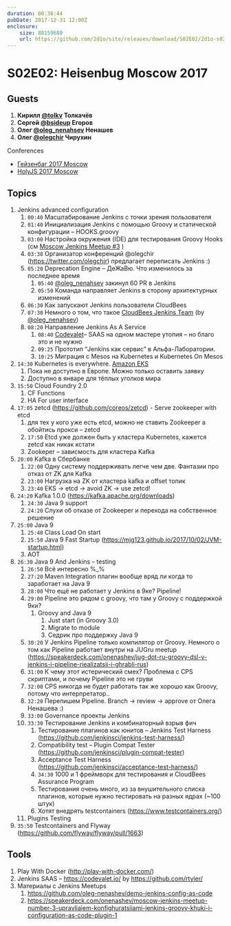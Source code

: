 ```yaml
---
duration: 00:36:44
pubDate: 2017-12-31 12:00Z
enclosure:
    size: 88159680
    url: https://github.com/2d1o/site/releases/download/S02E02/2d1o-s02e02.mp3
---
```

# S02E02: Heisenbug Moscow 2017

## Guests

1. **Кирилл [@tolkv](https://twitter.com/tolkv) Толкачёв**
2. **Сергей [@bsideup](https://twitter.com/bsideup) Егоров**
3. **Олег [@oleg_nenahsev](https://twitter.com/oleg_nenashev) Ненашев**
4. **Олег [@olegchir](https://twitter.com/olegchir) Чирухин**

Conferences

* [Гейзенбаг 2017 Moscow](https://heisenbug-moscow.ru/)
* [HolyJS 2017 Moscow](https://holyjs-moscow.ru/#schedule)

## Topics

1. Jenkins advanced configuration
    1. `00:40` Масштабирование Jenkins с точки зрения пользователя
    2. `01:40` Инициализация Jenkins с помощью Groovy и статической конфигурации – HOOKS.groovy
    3. `03:00` Настройка окружения (IDE) для тестирования Groovy Hooks (см [Moscow Jenkins Meetup #3](https://speakerdeck.com/onenashev/moscow-jenkins-meetup-number-3-upravliaiem-konfighuratsiiami-jenkins-groovy-khuki-i-configuration-as-code-plugin-1) )
    4. `03:38` Организатор конференций @olegchir (https://twitter.com/olegchir) предлагает переписать Jenkins :)
    5. `05:20` Deprecation Engine – ДеЖаВю. Что изменилось за последнее время
        1. `05:40` [@oleg_nenahsev](https://twitter.com/oleg_nenashev) закинул 60 PR в Jenkins
        2. `05:50` Команда направляет Jenkins в сторону архитектурных изменений
    6. `06:30` Как запускают Jenkins пользователи CloudBees
    7. `07:30` Немного о том, что такое [CloudBees Jenkins Team](https://www.cloudbees.com/products/cloudbees-jenkins-team) (by [@oleg_nenahsev](https://twitter.com/oleg_nenashev))
    8. `08:20` Направление Jenkins As A Service
        1. `08:40` [Codevalet](https://codevalet.io/)– SAAS на одном мастере утопия – но благо это и не нужно
        2. `09:25` Прототип “Jenkins как сервис” в Альфа-Лаборатории.
        3. `10:25` Миграция c Mesos на Kubernetes и Kubernetes On Mesos
2. `14:30` Kubernetes is everywhere. [Amazon EKS](https://aws.amazon.com/eks/)
    1. Пока не доступно в Европе. Можно только оставить заявку
    2. Доступно в январе для тёплых уголков мира
3. `15:50` Cloud Foundry 2.0
    1. CF Functions
    2. HA For user interface
4. `17:05` zetcd (https://github.com/coreos/zetcd) - Serve zookeeper with etcd
    1. для тех у кого уже есть etcd, можно не ставить  Zookeeper а обойтись прокси – zetcd
    2. `17:50` Etcd уже должен быть у кластера Kubernetes, кажется zetcd как никак кстати
    3. Zookeper – зависмость для кластера Kafka
5. `20:00` Kafka в Cбербанке
    1. `22:00` Одну систему поддерживать легче чем две. Фантазии про отказ от ZK для Kafka
    2. `23:00` Нагрузка на ZK от кластера kafka и offset топик
    3. `23:40` EKS → etcd → avoid ZK → use zetcd!
6. `24:20` Kafka 1.0.0 (https://kafka.apache.org/downloads)
    1. `24:30` Java 9 support
    2. `24:20` Слухи об отказе от Zookeeper и перехода на собственное решение
7. `25:00` Java 9
    1. `25:40` Class Load On start
    2. `25:50` Java 9 Fast Startup (https://mjg123.github.io/2017/10/02/JVM-startup.html)
    3. AOT
8. `26:30` Java 9 And Jenkins – testing
    1. `26:50` Всё интересно %_%
    2. `27:20` Maven Integration плагин вообще вряд ли когда то заработает на Java 9
    3. `28:00` Что ещё не работает у Jenkins в 9ке? Pipeline!
    4. `29:00` Pipeline это рядом с groovy, что там у Groovy с поддержкой 9ки?
        1. Groovy and Java 9
            1. Just start (in Groovy 3.0)
            2. Migrate to module
            3. Седрик про поддержку Java 9
    5. `30:20` У Jenkins Pipeline только компилятор от Groovy. Немного о том как Pipeline работает внутри на JUGru meetup (https://speakerdeck.com/onenashev/jug-dot-ru-groovy-dsl-v-jenkins-i-pipeline-riealizatsii-i-ghrabli-rus)
    6. `31:00` К чему этот истерический смех? Проблема с CPS скриптами, и почему Pipeline это не груви
    7. `32:00` CPS никогда не будет работать так же хорошо как Groovy, потому что интерпретатор..
    8. `32:20` Перепишем Pipeline. Branch → review → approve от Олега Ненашева :)
    9. `33:00` Governance проекты Jenkins
    10. `33:30` Тестирование Jenkins и комбинаторный взрыв фич
        1. Тестирование плагинов как юнитов – Jenkins Test Harness (https://github.com/jenkinsci/jenkins-test-harness/)
        2. Compatibility test – Plugin Compat Tester (https://github.com/jenkinsci/plugin-compat-tester)
        3. Acceptance Test Harness (https://github.com/jenkinsci/acceptance-test-harness/)
        4. `34:30` 1000 и 1 фреймворк для тестирования и CloudBees Assurance Program
        5. Тестирования очень много, из за внушительного списка плагинов, которые нужно тестировать на разных ядрах (~100 штук)
        6. Хотят внедрять testcontainers (https://www.testcontainers.org/)
    11. Plugins Testing
9. `35:50` Testcontainers and Flyway (https://github.com/flyway/flyway/pull/1663)

## Tools

1. Play With Docker (http://play-with-docker.com/)
2. Jenkins SAAS – https://codevalet.io/ by https://github.com/rtyler/
3. Материалы с Jenkins Meetups
    1. https://github.com/oleg-nenashev/demo-jenkins-config-as-code
    2. https://speakerdeck.com/onenashev/moscow-jenkins-meetup-number-3-upravliaiem-konfighuratsiiami-jenkins-groovy-khuki-i-configuration-as-code-plugin-1

